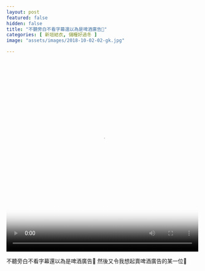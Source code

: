 ```yaml
---
layout: post
featured: false
hidden: false
title: "不聽旁白不看字幕還以為是啤酒廣告🍺"
categories: [ 新垣結衣, 儲糧好過冬 ]
image: "assets/images/2018-10-02-02-gk.jpg"

---
```

<video controls="controls" src="{{ site.baseurl }}/assets/images/2018-10-02-02-gk.mp4" poster="{{ site.baseurl }}/assets/images/2018-10-02-02-gk.jpg" loop="loop" width="500" height="500">您的瀏覽器不支持 video 標簽。</video>

不聽旁白不看字幕還以為是啤酒廣告🍺
然後又令我想起賣啤酒廣告的某一位🍻
